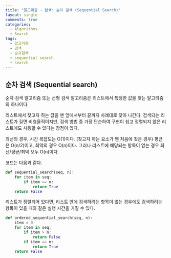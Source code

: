 ```yaml
---
title: "알고리즘 - 탐색: 순차 검색 (Sequential Search)"
layout: single
comments: true
categories:
  - Algorithms
  - Search
tags:
  - 알고리즘
  - 검색
  - 순차검색
  - sequential search
  - search
---
```


## **순차 검색 (Sequential search)**

순차 검색 알고리즘 또는 선형 검색 알고리즘은
리스트에서 특정한 값을 찾는 알고리즘의 하나이다.

리스트에서 찾고자 하는 값을 맨 앞에서부터 끝까지 차례대로 찾아 나간다.
검색되는 리스트가 길면 비효율적이지만, 검색 방법 중 가장 단순하여 구현이 쉽고
정렬되지 않은 리스트에도 사용할 수 있다는 장점이 있다.

최선의 경우, 시간 복잡도는 O(1)이다. (찾고자 하는 요소가 맨 처음에 찾은 경우)
평균은 O(n/2)이고, 최악의 경우 O(n)이다.
그러나 리스트에 해당되는 항목이 없는 경우 최선/평균/최악 모두 O(n)이다.

코드는 다음과 같다.
```python
def sequential_search(seq, n):
    for item in seq:
        if item == n:
            return True
    return False
```

리스트가 정렬되어 있다면, 리스트 안에 검색하려는 항목이 없는 경우에도
검색하려는 항목이 있을 때와 같은 실행 시간을 가질 수 있다.

```python
def ordered_sequential_search(seq, n):
    item = 0
    for item in seq:
        if item > n:
            return False
        if item == n:
            return True
    return False
```

